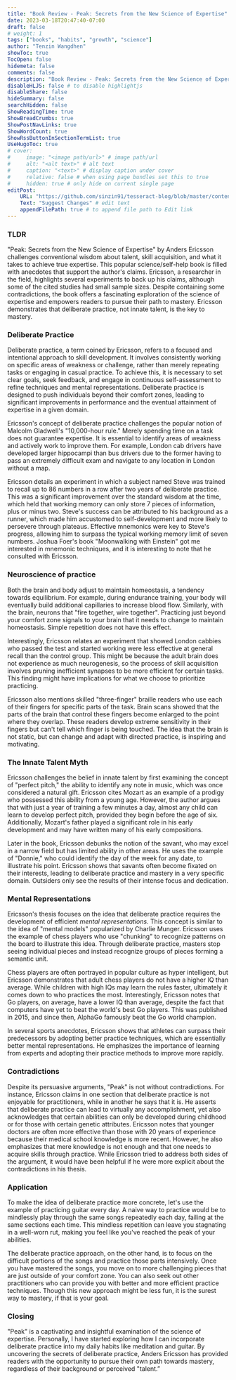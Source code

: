 ```yaml
---
title: "Book Review - Peak: Secrets from the New Science of Expertise"
date: 2023-03-18T20:47:40-07:00
draft: false
# weight: 1
tags: ["books", "habits", "growth", "science"]
author: "Tenzin Wangdhen"
showToc: true
TocOpen: false
hidemeta: false
comments: false
description: "Book Review - Peak: Secrets from the New Science of Expertise"
disableHLJS: false # to disable highlightjs
disableShare: false
hideSummary: false
searchHidden: false
ShowReadingTime: true
ShowBreadCrumbs: true
ShowPostNavLinks: true
ShowWordCount: true
ShowRssButtonInSectionTermList: true
UseHugoToc: true
# cover:
#     image: "<image path/url>" # image path/url
#     alt: "<alt text>" # alt text
#     caption: "<text>" # display caption under cover
#     relative: false # when using page bundles set this to true
#     hidden: true # only hide on current single page
editPost:
    URL: "https://github.com/sinzin91/tesseract-blog/blob/master/content"
    Text: "Suggest Changes" # edit text
    appendFilePath: true # to append file path to Edit link
---
```


### TLDR
"Peak: Secrets from the New Science of Expertise" by Anders Ericsson challenges conventional wisdom about talent, skill acquisition, and what it takes to achieve true expertise. This popular science/self-help book is filled with anecdotes that support the author's claims. Ericsson, a researcher in the field, highlights several experiments to back up his claims, although some of the cited studies had small sample sizes. Despite containing some contradictions, the book offers a fascinating exploration of the science of expertise and empowers readers to pursue their path to mastery. Ericsson demonstrates that deliberate practice, not innate talent, is the key to mastery.


### Deliberate Practice
Deliberate practice, a term coined by Ericsson, refers to a focused and intentional approach to skill development. It involves consistently working on specific areas of weakness or challenge, rather than merely repeating tasks or engaging in casual practice. To achieve this, it is necessary to set clear goals, seek feedback, and engage in continuous self-assessment to refine techniques and mental representations. Deliberate practice is designed to push individuals beyond their comfort zones, leading to significant improvements in performance and the eventual attainment of expertise in a given domain.

Ericsson's concept of deliberate practice challenges the popular notion of Malcolm Gladwell's "10,000-hour rule." Merely spending time on a task does not guarantee expertise. It is essential to identify areas of weakness and actively work to improve them. For example, London cab drivers have developed larger hippocampi than bus drivers due to the former having to pass an extremely difficult exam and navigate to any location in London without a map.

Ericsson details an experiment in which a subject named Steve was trained to recall up to 86 numbers in a row after two years of deliberate practice. This was a significant improvement over the standard wisdom at the time, which held that working memory can only store 7 pieces of information, plus or minus two. Steve's success can be attributed to his background as a runner, which made him accustomed to self-development and more likely to persevere through plateaus. Effective mnemonics were key to Steve's progress, allowing him to surpass the typical working memory limit of seven numbers. Joshua Foer's book "Moonwalking with Einstein" got me interested in mnemonic techniques, and it is interesting to note that he consulted with Ericsson.

### Neuroscience of practice
Both the brain and body adjust to maintain homeostasis, a tendency towards equilibrium. For example, during endurance training, your body will eventually build additional capillaries to increase blood flow. Similarly, with the brain, neurons that "fire together, wire together". Practicing just beyond your comfort zone signals to your brain that it needs to change to maintain homeostasis. Simple repetition does not have this effect.

Interestingly, Ericsson relates an experiment that showed London cabbies who passed the test and started working were less effective at general recall than the control group. This might be because the adult brain does not experience as much neurogenesis, so the process of skill acquisition involves pruning inefficient synapses to be more efficient for certain tasks. This finding might have implications for what we choose to prioritize practicing.

Ericsson also mentions skilled "three-finger" braille readers who use each of their fingers for specific parts of the task. Brain scans showed that the parts of the brain that control these fingers become enlarged to the point where they overlap. These readers develop extreme sensitivity in their fingers but can't tell which finger is being touched. The idea that the brain is not static, but can change and adapt with directed practice, is inspiring and motivating.


### The Innate Talent Myth
Ericsson challenges the belief in innate talent by first examining the concept of "perfect pitch," the ability to identify any note in music, which was once considered a natural gift. Ericsson cites Mozart as an example of a prodigy who possessed this ability from a young age. However, the author argues that with just a year of training a few minutes a day, almost any child can learn to develop perfect pitch, provided they begin before the age of six. Additionally, Mozart's father played a significant role in his early development and may have written many of his early compositions.

Later in the book, Ericsson debunks the notion of the savant, who may excel in a narrow field but has limited ability in other areas. He uses the example of "Donnie," who could identify the day of the week for any date, to illustrate his point. Ericsson shows that savants often become fixated on their interests, leading to deliberate practice and mastery in a very specific domain. Outsiders only see the results of their intense focus and dedication.


### Mental Representations
Ericsson's thesis focuses on the idea that deliberate practice requires the development of efficient _mental representations_. This concept is similar to the idea of "mental models" popularized by Charlie Munger. Ericsson uses the example of chess players who use "chunking" to recognize patterns on the board to illustrate this idea. Through deliberate practice, masters stop seeing individual pieces and instead recognize groups of pieces forming a semantic unit.

Chess players are often portrayed in popular culture as hyper intelligent, but Ericsson demonstrates that adult chess players do not have a higher IQ than average. While children with high IQs may learn the rules faster, ultimately it comes down to who practices the most. Interestingly, Ericsson notes that Go players, on average, have a lower IQ than average, despite the fact that computers have yet to beat the world's best Go players. This was published in 2015, and since then, AlphaGo famously beat the Go world champion.

In several sports anecdotes, Ericsson shows that athletes can surpass their predecessors by adopting better practice techniques, which are essentially better mental representations. He emphasizes the importance of learning from experts and adopting their practice methods to improve more rapidly.


### Contradictions
Despite its persuasive arguments, "Peak" is not without contradictions. For instance, Ericsson claims in one section that deliberate practice is not enjoyable for practitioners, while in another he says that it is. He asserts that deliberate practice can lead to virtually any accomplishment, yet also acknowledges that certain abilities can only be developed during childhood or for those with certain genetic attributes. Ericsson notes that younger doctors are often more effective than those with 20 years of experience because their medical school knowledge is more recent. However, he also emphasizes that mere knowledge is not enough and that one needs to acquire skills through practice. While Ericsson tried to address both sides of the argument, it would have been helpful if he were more explicit about the contradictions in his thesis.

### Application
To make the idea of deliberate practice more concrete, let's use the example of practicing guitar every day. A naive way to practice would be to mindlessly play through the same songs repeatedly each day, failing at the same sections each time. This mindless repetition can leave you stagnating in a well-worn rut, making you feel like you've reached the peak of your abilities.

The deliberate practice approach, on the other hand, is to focus on the difficult portions of the songs and practice those parts intensively. Once you have mastered the songs, you move on to more challenging pieces that are just outside of your comfort zone. You can also seek out other practitioners who can provide you with better and more efficient practice techniques. Though this new approach might be less fun, it is the surest way to mastery, if that is your goal.


### Closing
"Peak" is a captivating and insightful examination of the science of expertise. Personally, I have started exploring how I can incorporate deliberate practice into my daily habits like meditation and guitar. By uncovering the secrets of deliberate practice, Anders Ericsson has provided readers with the opportunity to pursue their own path towards mastery, regardless of their background or perceived "talent.”